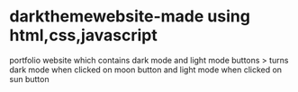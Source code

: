 # darkthemewebsite-made using html,css,javascript

portfolio website which contains dark mode and light mode buttons >
turns dark mode when clicked on moon button and light  mode when clicked on sun button 
